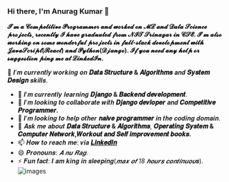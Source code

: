 ### Hi there, I'm Anurag Kumar 👋

**𝓘’𝓶 𝓪 𝓒𝓸𝓶𝓹𝓮𝓽𝓲𝓽𝓲𝓿𝓮 𝓟𝓻𝓸𝓰𝓻𝓪𝓶𝓶𝓮𝓻 𝓪𝓷𝓭 𝔀𝓸𝓻𝓴𝓮𝓭 𝓸𝓷 𝓜𝓛 𝓪𝓷𝓭 𝓓𝓪𝓽𝓪 𝓢𝓬𝓲𝓮𝓷𝓬𝓮 𝓹𝓻𝓸𝓳𝓮𝓬𝓽𝓼, 𝓻𝓮𝓬𝓮𝓷𝓽𝓵𝔂 𝓘 𝓱𝓪𝓿𝓮 𝓰𝓻𝓪𝓭𝓾𝓪𝓽𝓮𝓭 𝓯𝓻𝓸𝓶 𝓝𝓘𝓣 𝓢𝓻𝓲𝓷𝓪𝓰𝓪𝓻 𝓲𝓷 𝓒𝓢𝓔. 𝓘’𝓶 𝓪𝓵𝓼𝓸 𝔀𝓸𝓻𝓴𝓲𝓷𝓰 𝓸𝓷 𝓼𝓸𝓶𝓮 𝔀𝓸𝓷𝓭𝓮𝓻𝓯𝓾𝓵 𝓹𝓻𝓸𝓳𝓮𝓬𝓽𝓼 𝓲𝓷 𝓯𝓾𝓵𝓵-𝓼𝓽𝓪𝓬𝓴 𝓭𝓮𝓿𝓮𝓵𝓸𝓹𝓶𝓮𝓷𝓽 𝔀𝓲𝓽𝓱 𝓙𝓪𝓿𝓪𝓢𝓬𝓻𝓲𝓹𝓽(𝓡𝓮𝓪𝓬𝓽) 𝓪𝓷𝓭 𝓟𝔂𝓽𝓱𝓸𝓷(𝓓𝓳𝓪𝓷𝓰𝓸). 𝓘𝓯 𝔂𝓸𝓾 𝓷𝓮𝓮𝓭 𝓪𝓷𝔂 𝓱𝓮𝓵𝓹 𝓸𝓻 𝓼𝓾𝓰𝓰𝓮𝓼𝓽𝓲𝓸𝓷 𝓹𝓲𝓷𝓰 𝓶𝓮 𝓪𝓽  𝓛𝓲𝓷𝓴𝓮𝓭𝓘𝓷.**

🔭 𝑰’𝒎 𝒄𝒖𝒓𝒓𝒆𝒏𝒕𝒍𝒚 𝒘𝒐𝒓𝒌𝒊𝒏𝒈 𝒐𝒏 **𝑫𝒂𝒕𝒂 𝑺𝒕𝒓𝒖𝒄𝒕𝒖𝒓𝒆 & 𝑨𝒍𝒈𝒐𝒓𝒊𝒕𝒉𝒎𝒔** 𝒂𝒏𝒅 **𝑺𝒚𝒔𝒕𝒆𝒎 𝑫𝒆𝒔𝒊𝒈𝒏** 𝒔𝒌𝒊𝒍𝒍𝒔.
- 🌱 𝑰’𝒎 𝒄𝒖𝒓𝒓𝒆𝒏𝒕𝒍𝒚 𝒍𝒆𝒂𝒓𝒏𝒊𝒏𝒈 **𝑫𝒋𝒂𝒏𝒈𝒐 & 𝑩𝒂𝒄𝒌𝒆𝒏𝒅 𝒅𝒆𝒗𝒆𝒍𝒐𝒑𝒎𝒆𝒏𝒕**.
- 👯 𝑰’𝒎 𝒍𝒐𝒐𝒌𝒊𝒏𝒈 𝒕𝒐 𝒄𝒐𝒍𝒍𝒂𝒃𝒐𝒓𝒂𝒕𝒆 𝒘𝒊𝒕𝒉 **𝑫𝒋𝒂𝒏𝒈𝒐 𝒅𝒆𝒗𝒍𝒐𝒑𝒆𝒓** 𝒂𝒏𝒅 **𝑪𝒐𝒎𝒑𝒆𝒕𝒊𝒕𝒊𝒗𝒆 𝑷𝒓𝒐𝒈𝒓𝒂𝒎𝒎𝒆𝒓.**
- 🤔 𝑰’𝒎 𝒍𝒐𝒐𝒌𝒊𝒏𝒈 𝒕𝒐 𝒉𝒆𝒍𝒑 𝒐𝒕𝒉𝒆𝒓 **𝒏𝒂𝒊𝒗𝒆 𝒑𝒓𝒐𝒈𝒓𝒂𝒎𝒎𝒆𝒓** 𝒊𝒏 𝒕𝒉𝒆 𝒄𝒐𝒅𝒊𝒏𝒈 𝒅𝒐𝒎𝒂𝒊𝒏.
- 💬 𝑨𝒔𝒌 𝒎𝒆 𝒂𝒃𝒐𝒖𝒕 **𝑫𝒂𝒕𝒂 𝑺𝒕𝒓𝒖𝒄𝒕𝒖𝒓𝒆 & 𝑨𝒍𝒈𝒐𝒓𝒊𝒕𝒉𝒎𝒔**, **𝑶𝒑𝒆𝒓𝒂𝒕𝒊𝒏𝒈** **𝑺𝒚𝒔𝒕𝒆𝒎 & 𝑪𝒐𝒎𝒑𝒖𝒕𝒆𝒓 𝑵𝒆𝒕𝒘𝒐𝒓𝒌,𝑾𝒐𝒓𝒌𝒐𝒖𝒕 𝒂𝒏𝒅 𝑺𝒆𝒍𝒇 𝒊𝒎𝒑𝒓𝒐𝒗𝒆𝒎𝒆𝒏𝒕 𝒃𝒐𝒐𝒌𝒔.**
- 📫 𝑯𝒐𝒘 𝒕𝒐 𝒓𝒆𝒂𝒄𝒉 𝒎𝒆: 𝒗𝒊𝒂 [**𝑳𝒊𝒏𝒌𝒆𝒅𝑰𝒏**](𝒉𝒕𝒕𝒑𝒔://𝒘𝒘𝒘.𝒍𝒊𝒏𝒌𝒆𝒅𝒊𝒏.𝒄𝒐𝒎/𝒊𝒏/𝒂𝒏𝒖𝒓𝒂𝒈-𝒌𝒖𝒎𝒂𝒓-𝒃𝒃9534151/)
- 😄 𝑷𝒓𝒐𝒏𝒐𝒖𝒏𝒔: *𝑨 𝒏𝒖 𝑹𝒂𝒈*.
- ⚡ 𝑭𝒖𝒏 𝒇𝒂𝒄𝒕: 𝑰 𝒂𝒎 𝒌𝒊𝒏𝒈 𝒊𝒏 𝒔𝒍𝒆𝒆𝒑𝒊𝒏𝒈(*𝒎𝒂𝒙 𝒐𝒇 18 𝒉𝒐𝒖𝒓𝒔 𝒄𝒐𝒏𝒕𝒊𝒏𝒖𝒐𝒖*𝒔).
![images](https://user-images.githubusercontent.com/41445611/97724724-49a72d00-1af3-11eb-8b53-f7da2c3c1307.jpeg)
